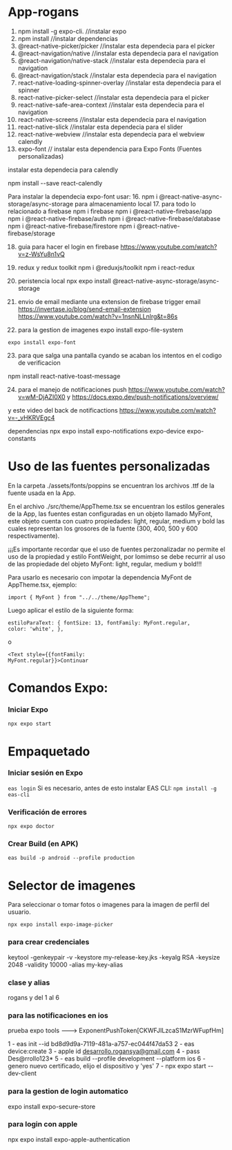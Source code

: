 # App-rogans

1. npm install -g expo-cli. //instalar expo
2. npm install //instalar dependencias
3. @react-native-picker/picker //instalar esta dependecia para el picker
4. @react-navigation/native //instalar esta dependecia para el navigation
5. @react-navigation/native-stack //instalar esta dependecia para el navigation
6. @react-navigation/stack //instalar esta dependecia para el navigation
7. react-native-loading-spinner-overlay //instalar esta dependecia para el spinner
9. react-native-picker-select //instalar esta dependecia para el picker
10. react-native-safe-area-context //instalar esta dependecia para el navigation
11. react-native-screens //instalar esta dependecia para el navigation
12. react-native-slick //instalar esta dependecia para el slider
13. react-native-webview //instalar esta dependecia para el webview calendly
14. expo-font // instalar esta dependencia para Expo Fonts (Fuentes personalizadas)

instalar esta dependecia para calendly

npm install --save react-calendly

Para instalar la dependecia expo-font usar:
16. npm i @react-native-async-storage/async-storage para almacenamiento local
17. para todo lo relacionado a firebase 
npm i firebase 
npm i @react-native-firebase/app
npm i @react-native-firebase/auth
npm i @react-native-firebase/database
npm i @react-native-firebase/firestore
npm i @react-native-firebase/storage

18. guia para hacer el login en firebase 
https://www.youtube.com/watch?v=z-WsYu8n1vQ

19. redux y redux toolkit 
npm i @reduxjs/toolkit
npm i react-redux

20. peristencia local
npx expo install @react-native-async-storage/async-storage

21. envio de email mediante una extension de firebase trigger email
https://invertase.io/blog/send-email-extension
https://www.youtube.com/watch?v=1nsnNLLnlrg&t=86s

22. para la gestion de imagenes 
expo install expo-file-system

<code>expo install expo-font</code>

23. para que salga una pantalla cyando se acaban los intentos en el codigo de verificacion

npm install react-native-toast-message


24. para el manejo de notificaciones push
https://www.youtube.com/watch?v=wM-DjAZI0X0 y 
https://docs.expo.dev/push-notifications/overview/

y este video del back de notificactions 
https://www.youtube.com/watch?v=-_vHKRVEgc4

dependencias 
npx expo install expo-notifications expo-device expo-constants

<h1>Uso de las fuentes personalizadas</h1>

En la carpeta ./assets/fonts/poppins se encuentran los archivos .ttf de la fuente usada en la App.

En el archivo ./src/theme/AppTheme.tsx se encuentran los estilos generales de la App, las fuentes estan configuradas en un objeto llamado MyFont, este objeto cuenta con cuatro propiedades: light, regular, medium y bold las cuales representan los grosores de la fuente (300, 400, 500 y 600 respectivamente).

¡¡¡Es importante recordar que el uso de fuentes perzonalizadar no permite el uso de la propiedad y estilo FontWeight, por lomimso se debe recurrir al uso de las propiedade del objeto MyFont: light, regular, medium y bold!!!

Para usarlo es necesario con impotar la dependencia MyFont de AppTheme.tsx, ejemplo:

<code>import { MyFont } from "../../theme/AppTheme";</code>

Luego aplicar el estilo de la siguiente forma:

<code>estiloParaText: {
        fontSize: 13,
        fontFamily: MyFont.regular,
        color: 'white',
    },</code>

o

<code><Text style={{fontFamily: MyFont.regular}}>Continuar</Text></code>

<h1>Comandos Expo:</h1>

<h3>Iniciar Expo</h3>
<code>npx expo start</code>

<h1>Empaquetado</h1>

<h3>Iniciar sesión en Expo</h3>
<code>eas login</code>
Si es necesario, antes de esto instalar EAS CLI:
<code>npm install -g eas-cli</code>

<h3>Verificación de errores</h3>
<code>npx expo doctor</code>

<h3>Crear Build (en APK)</h3>
<code>eas build -p android --profile production</code>

<h1>Selector de imagenes</h1>

Para seleccionar o tomar fotos o imagenes para la imagen de perfil del usuario.

<code>npx expo install expo-image-picker</code>


### para crear credenciales 
keytool -genkeypair -v -keystore my-release-key.jks -keyalg RSA -keysize 2048 -validity 10000 -alias my-key-alias
### clase y alias 
rogans y del 1 al 6 

### para las notificaciones en ios 

prueba expo tools ---> ExponentPushToken[CKWFJILzcaS1MzrWFupfHm] 

1 - eas init --id bd8d9d9a-7119-481a-a757-ec044f47da53
2 - eas device:create
3 - apple id  desarrollo.rogansya@gmail.com 
4 - pass Des@rrollo123*
5 - eas build --profile development --platform ios
6 - genero nuevo certificado, elijo el dispositivo y 'yes' 
7 - npx expo start --dev-client 


### para la gestion de login automatico
expo install expo-secure-store

### para login con apple 
npx expo install expo-apple-authentication


